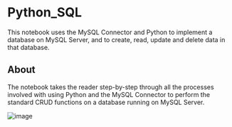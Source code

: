 # Python_SQL
This notebook uses the MySQL Connector and Python to implement a database on MySQL Server, and to create, read, update and delete data in that database.
## About
The notebook takes the reader step-by-step through all the processes involved with using Python and the MySQL Connector to perform the standard CRUD functions on a database running on MySQL Server.

![image](https://user-images.githubusercontent.com/98434176/156659166-0f18fc5f-81bf-41e4-a485-371a7e55666b.png)
